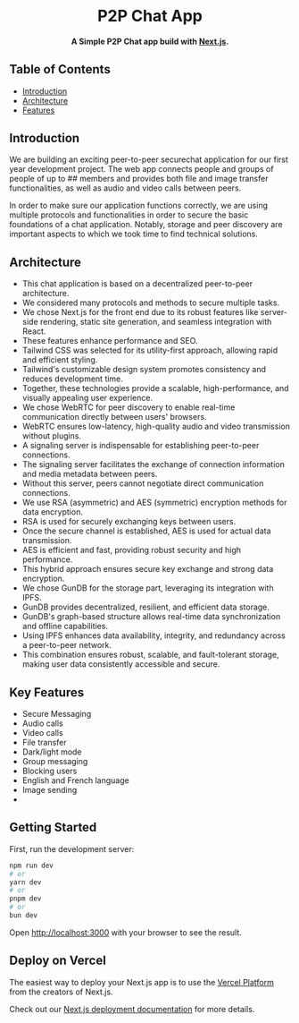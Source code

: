 
<h1 align="center">
  <br>
  
  <br>
  P2P Chat App
  <br>
</h1>

<h4 align="center">A Simple P2P Chat app build with <a href="https://nextjs.org" target="_blank">Next.js</a>.</h4>

## Table of Contents

- [Introduction](#introduction)
- [Architecture](#architecture)
- [Features](#features)

## Introduction

We are building an exciting peer-to-peer securechat application for our first year development project. The web app connects people and groups of people of up to ## members and provides both file and image transfer functionalities, as well as audio and video calls between peers.

In order to make sure our application functions correctly, we are using multiple protocols and functionalities in order to secure the basic foundations of a chat application. Notably, storage and peer discovery are important aspects to which we took time to find technical solutions. 

## Architecture

- This chat application is based on a decentralized peer-to-peer architecture.
- We considered many protocols and methods to secure multiple tasks.
- We chose Next.js for the front end due to its robust features like server-side rendering, static site generation, and seamless integration with React.
- These features enhance performance and SEO.
- Tailwind CSS was selected for its utility-first approach, allowing rapid and efficient styling.
- Tailwind's customizable design system promotes consistency and reduces development time.
- Together, these technologies provide a scalable, high-performance, and visually appealing user experience.
- We chose WebRTC for peer discovery to enable real-time communication directly between users' browsers.
- WebRTC ensures low-latency, high-quality audio and video transmission without plugins.
- A signaling server is indispensable for establishing peer-to-peer connections.
- The signaling server facilitates the exchange of connection information and media metadata between peers.
- Without this server, peers cannot negotiate direct communication connections.
- We use RSA (asymmetric) and AES (symmetric) encryption methods for data encryption.
- RSA is used for securely exchanging keys between users.
- Once the secure channel is established, AES is used for actual data transmission.
- AES is efficient and fast, providing robust security and high performance.
- This hybrid approach ensures secure key exchange and strong data encryption.
- We chose GunDB for the storage part, leveraging its integration with IPFS.
- GunDB provides decentralized, resilient, and efficient data storage.
- GunDB's graph-based structure allows real-time data synchronization and offline capabilities.
- Using IPFS enhances data availability, integrity, and redundancy across a peer-to-peer network.
- This combination ensures robust, scalable, and fault-tolerant storage, making user data consistently accessible and secure.


## Key Features

- Secure Messaging
- Audio calls
- Video calls
- File transfer
- Dark/light mode
- Group messaging
- Blocking users
- English and French language
- Image sending
- 

## Getting Started

First, run the development server:

```bash
npm run dev
# or
yarn dev
# or
pnpm dev
# or
bun dev
```

Open [http://localhost:3000](http://localhost:3000) with your browser to see the result.

## Deploy on Vercel

The easiest way to deploy your Next.js app is to use the [Vercel Platform](https://vercel.com/new?utm_medium=default-template&filter=next.js&utm_source=create-next-app&utm_campaign=create-next-app-readme) from the creators of Next.js.

Check out our [Next.js deployment documentation](https://nextjs.org/docs/deployment) for more details.


